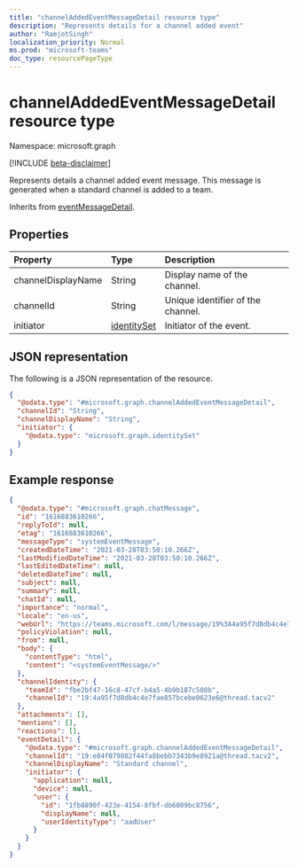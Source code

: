 ```yaml
---
title: "channelAddedEventMessageDetail resource type"
description: "Represents details for a channel added event"
author: "RamjotSingh"
localization_priority: Normal
ms.prod: "microsoft-teams"
doc_type: resourcePageType
---
```


# channelAddedEventMessageDetail resource type

Namespace: microsoft.graph

[!INCLUDE [beta-disclaimer](../../includes/beta-disclaimer.md)]

Represents details a channel added event message.
This message is generated when a standard channel is added to a team.


Inherits from [eventMessageDetail](../resources/eventmessagedetail.md).

## Properties
|Property|Type|Description|
|:---|:---|:---|
|channelDisplayName|String|Display name of the channel.|
|channelId|String|Unique identifier of the channel.|
|initiator|[identitySet](../resources/identityset.md)|Initiator of the event.|

## JSON representation
The following is a JSON representation of the resource.
<!-- {
  "blockType": "resource",
  "@odata.type": "microsoft.graph.channelAddedEventMessageDetail"
}
-->
``` json
{
  "@odata.type": "#microsoft.graph.channelAddedEventMessageDetail",
  "channelId": "String",
  "channelDisplayName": "String",
  "initiator": {
    "@odata.type": "microsoft.graph.identitySet"
  }
}
```

## Example response

<!-- {
  "blockType": "response",
  "truncated": true,
  "@odata.type": "microsoft.graph.chatMessage"
} -->
```json
{
  "@odata.type": "#microsoft.graph.chatMessage",
  "id": "1616883610266",
  "replyToId": null,
  "etag": "1616883610266",
  "messageType": "systemEventMessage",
  "createdDateTime": "2021-03-28T03:50:10.266Z",
  "lastModifiedDateTime": "2021-03-28T03:50:10.266Z",
  "lastEditedDateTime": null,
  "deletedDateTime": null,
  "subject": null,
  "summary": null,
  "chatId": null,
  "importance": "normal",
  "locale": "en-us",
  "webUrl": "https://teams.microsoft.com/l/message/19%3A4a95f7d8db4c4e7fae857bcebe0623e6%40thread.tacv2/1616883610266?groupId=fbe2bf47-16c8-47cf-b4a5-4b9b187c508b&tenantId=2432b57b-0abd-43db-aa7b-16eadd115d34&createdTime=1616883610266&parentMessageId=1616883610266",
  "policyViolation": null,
  "from": null,
  "body": {
    "contentType": "html",
    "content": "<systemEventMessage/>"
  },
  "channelIdentity": {
    "teamId": "fbe2bf47-16c8-47cf-b4a5-4b9b187c508b",
    "channelId": "19:4a95f7d8db4c4e7fae857bcebe0623e6@thread.tacv2"
  },
  "attachments": [],
  "mentions": [],
  "reactions": [],
  "eventDetail": {
    "@odata.type": "#microsoft.graph.channelAddedEventMessageDetail",
    "channelId": "19:e84f079882f44fa8bebb7343b9e8921a@thread.tacv2",
    "channelDisplayName": "Standard channel",
    "initiator": {
      "application": null,
      "device": null,
      "user": {
        "id": "1fb8890f-423e-4154-8fbf-db6809bc8756",
        "displayName": null,
        "userIdentityType": "aadUser"
      }
    }
  }
}
```